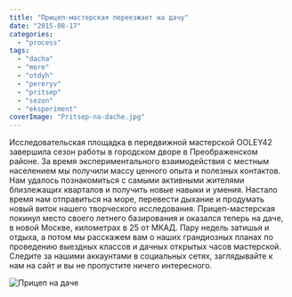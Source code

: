 ```yaml
---
title: "Прицеп-мастерская переезжает на дачу"
date: "2015-08-17"
categories: 
  - "process"
tags: 
  - "dacha"
  - "more"
  - "otdyh"
  - "pereryv"
  - "pritsep"
  - "sezon"
  - "eksperiment"
coverImage: "Pritsep-na-dache.jpg"
---
```


Исследовательская площадка в передвижной мастерской OOLEY42 завершила сезон работы в городском дворе в Преображенском районе. За время экспериментального взаимодействия с местным населением мы получили массу ценного опыта и полезных контактов. Нам удалось познакомиться с самыми активными жителями близлежащих кварталов и получить новые навыки и умения. Настало время нам отправиться на море, перевести дыхание и продумать новый виток нашего творческого исследования. Прицеп-мастерская покинул место своего летнего базирования и оказался теперь на даче, в новой Москве, километрах в 25 от МКАД. Пару недель затишья и отдыха, а потом мы расскажем вам о наших грандиозных планах по проведению выездных классов и дачных открытых часов мастерской. Следите за нашими аккаунтами в социальных сетях, заглядывайте к нам на сайт и вы не пропустите ничего интересного.

![Прицеп на даче](images/Pritsep-na-dache-1024x768.jpg)
